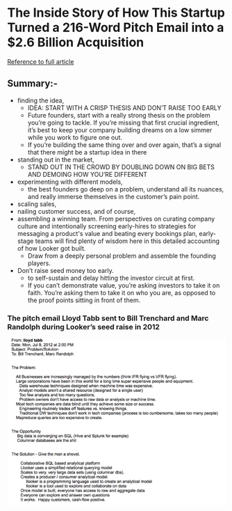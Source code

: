 # The Inside Story of How This Startup Turned a 216-Word Pitch Email into a $2.6 Billion Acquisition

[Reference to full article](https://firstround.com/review/the-inside-story-of-how-this-startup-turned-a-216-word-pitch-email-into-a-2-6-billion-acquisition/?utm_source=angellist)

## Summary:-
  - finding the idea, 
    - IDEA: START WITH A CRISP THESIS AND DON’T RAISE TOO EARLY
    - Future founders, start with a really strong thesis on the problem you’re going to tackle. If you’re missing that first crucial ingredient, it’s best to keep your company building dreams on a low simmer while you work to figure one out.
    - If you’re building the same thing over and over again, that’s a signal that there might be a startup idea in there
  - standing out in the market,
    - STAND OUT IN THE CROWD BY DOUBLING DOWN ON BIG BETS AND DEMOING HOW YOU’RE DIFFERENT
  - experimenting with different models, 
    - the best founders go deep on a problem, understand all its nuances, and really immerse themselves in the customer’s pain point.
  - scaling sales, 
  - nailing customer success, and of course, 
  - assembling a winning team. From perspectives on curating company culture and intentionally screening early-hires to strategies for messaging a product's value and beating every bookings plan, early-stage teams will find plenty of wisdom here in this detailed accounting of how Looker got built.
    - Draw from a deeply personal problem and assemble the founding players.
  - Don’t raise seed money too early.
    - to self-sustain and delay hitting the investor circuit at first.
    - If you can’t demonstrate value, you’re asking investors to take it on faith. You’re asking them to take it on who you are, as opposed to the proof points sitting in front of them.

### The pitch email Lloyd Tabb sent to Bill Trenchard and Marc Randolph during Looker’s seed raise in 2012 
![The pitch email Lloyd Tabb sent to Bill Trenchard and Marc Randolph during Looker’s seed raise in 2012](./images/216_words_encapsulated_Looker_pitch_email.png)
